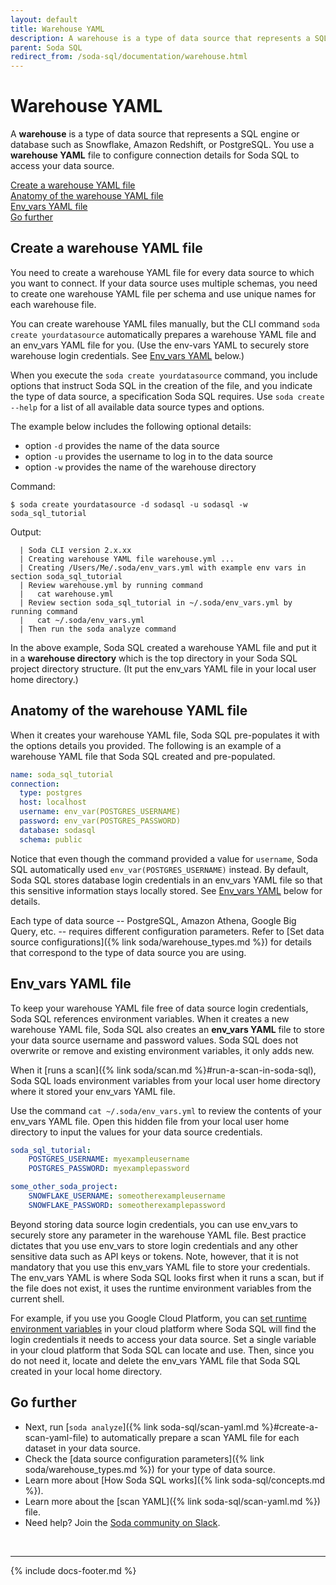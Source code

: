 ```yaml
---
layout: default
title: Warehouse YAML
description: A warehouse is a type of data source that represents a SQL engine or database. Use a warehouse YAML file to configure connection details for Soda SQL.
parent: Soda SQL
redirect_from: /soda-sql/documentation/warehouse.html
---
```


# Warehouse YAML

A **warehouse** is a type of data source that represents a SQL engine or database such as Snowflake, Amazon Redshift, or PostgreSQL. You use a **warehouse YAML** file to configure connection details for Soda SQL to access your data source.

[Create a warehouse YAML file](#create-a-warehouse-yaml-file)<br />
[Anatomy of the warehouse YAML file](#anatomy-of-the-warehouse-yaml-file)<br />
[Env_vars YAML file](#env_vars-yaml-file)<br />
[Go further](#go-further)<br />


## Create a warehouse YAML file

You need to create a warehouse YAML file for every data source to which you want to connect. If your data source uses multiple schemas, you need to create one warehouse YAML file per schema and use unique names for each warehouse file.

You can create warehouse YAML files manually, but the CLI command `soda create yourdatasource` automatically prepares a warehouse YAML file and an env_vars YAML file for you. (Use the env-vars YAML to securely store warehouse login credentials. See [Env_vars YAML](#env_vars-yaml-file) below.)

When you execute the `soda create yourdatasource` command, you include options that instruct Soda SQL in the creation of the file, and you indicate the type of data source, a specification Soda SQL requires. Use `soda create --help` for a list of all available data source types and options.

The example below includes the following optional details:
* option `-d` provides the name of the data source
* option `-u` provides the username to log in to the data source
* option `-w` provides the name of the warehouse directory


Command:
```shell
$ soda create yourdatasource -d sodasql -u sodasql -w soda_sql_tutorial
```
Output:
```shell
  | Soda CLI version 2.x.xx
  | Creating warehouse YAML file warehouse.yml ...
  | Creating /Users/Me/.soda/env_vars.yml with example env vars in section soda_sql_tutorial
  | Review warehouse.yml by running command
  |   cat warehouse.yml
  | Review section soda_sql_tutorial in ~/.soda/env_vars.yml by running command
  |   cat ~/.soda/env_vars.yml
  | Then run the soda analyze command
```

In the above example, Soda SQL created a warehouse YAML file and put it in a **warehouse directory** which is the top directory in your Soda SQL project directory structure. (It put the env_vars YAML file in your local user home directory.)


## Anatomy of the warehouse YAML file

When it creates your warehouse YAML file, Soda SQL pre-populates it with the options details you provided. The following is an example of a warehouse YAML file that Soda SQL created and pre-populated.

```yaml
name: soda_sql_tutorial
connection:
  type: postgres
  host: localhost
  username: env_var(POSTGRES_USERNAME)
  password: env_var(POSTGRES_PASSWORD)
  database: sodasql
  schema: public
```

Notice that even though the command provided a value for `username`, Soda SQL automatically used `env_var(POSTGRES_USERNAME)` instead. By default, Soda SQL stores database login credentials in an env_vars YAML file so that this sensitive information stays locally stored. See [Env_vars YAML](#env_vars-yaml-file) below for details.

Each type of data source -- PostgreSQL, Amazon Athena, Google Big Query, etc. -- requires different configuration parameters. Refer to [Set data source configurations]({% link soda/warehouse_types.md %}) for details that correspond to the type of data source you are using.


## Env_vars YAML file

To keep your warehouse YAML file free of data source login credentials, Soda SQL references environment variables. When it creates a new warehouse YAML file, Soda SQL also creates an **env_vars YAML** file to store your data source username and password values. Soda SQL does not overwrite or remove and existing environment variables, it only adds new.

When it [runs a scan]({% link soda/scan.md %}#run-a-scan-in-soda-sql), Soda SQL loads environment variables from your local user home directory where it stored your env_vars YAML file. 

Use the command `cat ~/.soda/env_vars.yml` to review the contents of your env_vars YAML file. Open this hidden file from your local user home directory to input the values for your data source credentials.

```yaml
soda_sql_tutorial:
    POSTGRES_USERNAME: myexampleusername
    POSTGRES_PASSWORD: myexamplepassword

some_other_soda_project:
    SNOWFLAKE_USERNAME: someotherexampleusername
    SNOWFLAKE_PASSWORD: someotherexamplepassword
```

Beyond storing data source login credentials, you can use env_vars to securely store any parameter in the warehouse YAML file. Best practice dictates that you use env_vars to store login credentials and any other sensitive data such as API keys or tokens. Note, however, that it is not mandatory that you use this env_vars YAML file to store your credentials. The env_vars YAML is where Soda SQL looks first when it runs a scan, but if the file does not exist, it uses the runtime environment variables from the current shell. 

For example, if you use you Google Cloud Platform, you can [set runtime environment variables](https://cloud.google.com/functions/docs/env-var) in your cloud platform where Soda SQL will find the login credentials it needs to access your data source. Set a single variable in your cloud platform that Soda SQL can locate and use. Then, since you do not need it, locate and delete the env_vars YAML file that Soda SQL created in your local home directory.

## Go further

* Next, run [`soda analyze`]({% link soda-sql/scan-yaml.md %}#create-a-scan-yaml-file) to automatically prepare a scan YAML file for each dataset in your data source.
* Check the [data source configuration parameters]({% link soda/warehouse_types.md %}) for your type of data source.
* Learn more about [How Soda SQL works]({% link soda-sql/concepts.md %}).
* Learn more about the [scan YAML]({% link soda-sql/scan-yaml.md %}) file.
* Need help? Join the <a href="http://community.soda.io/slack" target="_blank"> Soda community on Slack</a>.

<br />

---
{% include docs-footer.md %}